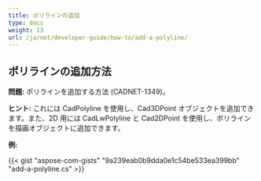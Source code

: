 ```yaml
---
title: ポリラインの追加
type: docs
weight: 13
url: /ja/net/developer-guide/how-to/add-a-polyline/
---
```


## **ポリラインの追加方法**

**問題:** ポリラインを追加する方法 (CADNET-1349)。

**ヒント:** これには CadPolyline を使用し、Cad3DPoint オブジェクトを追加できます。また、2D 用には CadLwPolyline と Cad2DPoint を使用し、ポリラインを描画オブジェクトに追加できます。

**例:**

{{< gist "aspose-com-gists" "9a239eab0b9dda0e1c54be533ea399bb" "add-a-polyline.cs" >}}
